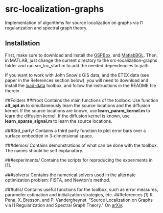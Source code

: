 # src-localization-graphs
Implementation of algorithms for source localization on graphs via l1 regularization and spectral graph theory.

## Installation
First, make sure to download and install the [GSPBox](https://lts2.epfl.ch/gsp/), and [MatlabBGL](http://dgleich.github.io/matlab-bgl/). Then, in MATLAB, just change the current directory to the src-localization-graphs folder and run src\_loc\_start.m to add the needed dependencies to path.

If you want to work with John Snow's GIS data, and the ETEX data (see paper in the References section below), you will need to download and install the [load-data](https://github.com/rodrigo-pena/load-data) toolbox, and follow the instructions in the README file therein.

##Folders
###root
Contains the main functions of the toolbox. Use function **alt\_opt.m** to simultaneously learn the source locations and the diffusion kernel. If the source locations are known, use **learn\_param\_kernel.m** to learn the diffusion kernel. If the diffusion kernel is known, use **learn\_sparse\_signal.m** to learn the source locations.

###3rd_party/
Contains a third party function to plot error bars over a surface embedded in 3-dimensional space.

###demos/
Contains demonstrations of what can be done with the toolbox. The names should be self explanatory.

###experiments/
Contains the scripts for reproducing the experiments in [1].

###solvers/
Contains the numerical solvers used in the alternate optimization problem: FISTA, and Newton's method.

###utils/
Contains useful functions for the toolbox, such as error measures, parameter estimation and initialization strategies, etc.
##References
[1] R. Pena, X. Bresson, and P. Vandergheynst. "Source Localization on Graphs via l1 Regularization and Spectral Graph Theory." On [arXiv](http://arxiv.org/abs/1603.07584).
